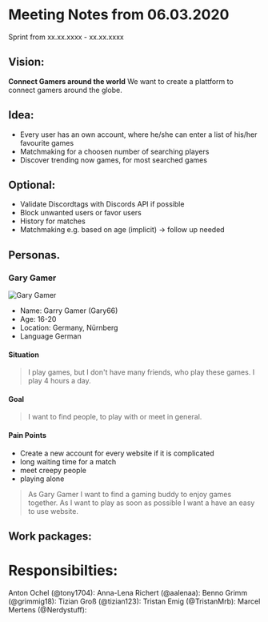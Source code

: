# Meeting Notes from 06.03.2020

Sprint from xx.xx.xxxx - xx.xx.xxxx

## Vision:
**Connect Gamers around the world**
We want to create a plattform to connect gamers around the globe.

## Idea:
- Every user has an own account, where he/she can enter a list of his/her favourite games
- Matchmaking for a choosen number of searching players
- Discover trending now games, for most searched games

## Optional:
- Validate Discordtags with Discords API if possible
- Block unwanted users or favor users
- History for matches
- Matchmaking e.g. based on age (implicit) -> follow up needed

## Personas.

### Gary Gamer
![Gary Gamer](https://images.assetsdelivery.com/compings_v2/indomercy/indomercy1410/indomercy141000048.jpg)

- Name: Garry Gamer (Gary66)
- Age: 16-20
- Location: Germany, Nürnberg
- Language German

#### Situation
> I play games, but I don't have many friends, who play these games. I play 4 hours a day.

#### Goal
> I want to find people, to play with or meet in general. 

#### Pain Points
- Create a new account for every website if it is complicated
- long waiting time for a match
- meet creepy people
- playing alone

> As Gary Gamer I want to find a gaming buddy to enjoy games together. As I want to play as soon as possible I want a have an easy to use website.

## Work packages:

# Responsibilties:
Anton Ochel (@tony1704):
Anna-Lena Richert (@aalenaa):
Benno Grimm (@grimmig18):
Tizian Groß (@tizian123):
Tristan Emig (@TristanMrb):
Marcel Mertens (@Nerdystuff):
